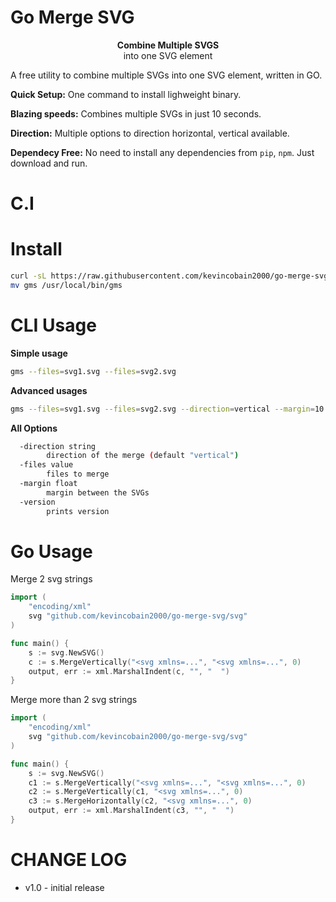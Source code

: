 # Go Merge SVG

<p align="center">
<b>Combine Multiple SVGS</b> <br> into one SVG element
</p>

A free utility to combine multiple SVGs into one SVG element, written in GO.


**Quick Setup:** One command to install lighweight binary.

**Blazing speeds:** Combines multiple SVGs in just 10 seconds.

**Direction:** Multiple options to direction horizontal, vertical available.

**Dependecy Free:** No need to install any dependencies from `pip`, `npm`. Just download and run.

# C.I



# Install

```sh
curl -sL https://raw.githubusercontent.com/kevincobain2000/go-merge-svg/master/install.sh | sh
mv gms /usr/local/bin/gms
```


# CLI Usage

**Simple usage**

```sh
gms --files=svg1.svg --files=svg2.svg
```

**Advanced usages**


```sh
gms --files=svg1.svg --files=svg2.svg --direction=vertical --margin=10
```

**All Options**

```sh
  -direction string
    	direction of the merge (default "vertical")
  -files value
    	files to merge
  -margin float
    	margin between the SVGs
  -version
    	prints version
```

# Go Usage

Merge 2 svg strings

```go
import (
    "encoding/xml"
	svg "github.com/kevincobain2000/go-merge-svg/svg"
)

func main() {
    s := svg.NewSVG()
    c := s.MergeVertically("<svg xmlns=...", "<svg xmlns=...", 0)
    output, err := xml.MarshalIndent(c, "", "  ")
}
```

Merge more than 2 svg strings

```go
import (
    "encoding/xml"
	svg "github.com/kevincobain2000/go-merge-svg/svg"
)

func main() {
    s := svg.NewSVG()
    c1 := s.MergeVertically("<svg xmlns=...", "<svg xmlns=...", 0)
    c2 := s.MergeVertically(c1, "<svg xmlns=...", 0)
    c3 := s.MergeHorizontally(c2, "<svg xmlns=...", 0)
    output, err := xml.MarshalIndent(c3, "", "  ")
}
```

# CHANGE LOG

- v1.0 - initial release
